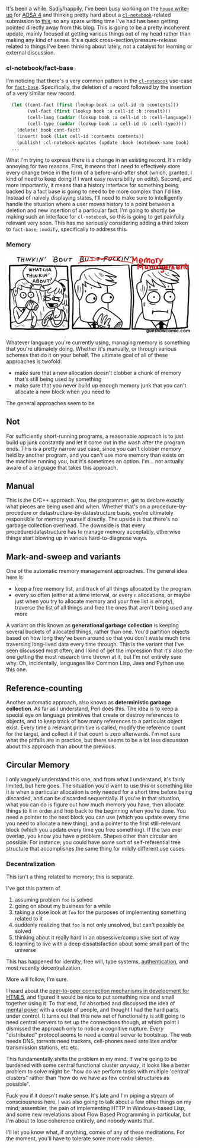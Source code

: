 It's been a while. Sadly/happily, I've been busy working on the [`house` write-up](https://github.com/Inaimathi/500lines/blob/master/async-web-server/writeup.md) for [AOSA 4](http://aosabook.org/blog/) and thinking pretty hard about a [`cl-notebook`](https://github.com/Inaimathi/cl-notebook)-related submission to [this](http://www.future-programming.org/call.html), so any spare writing time I've had has been getting pointed directly away from this blog. This is going to be a pretty incoherent update, mainly focused at getting various things out of my head rather than making any kind of sense. It's a quick cross-section/pressure-release related to things I've been thinking about lately, not a catalyst for learning or external discussion.

### <a name="clnotebookfactbase" href="#clnotebookfactbase"></a>cl-notebook/fact-base

I'm noticing that there's a very common pattern in the [`cl-notebook`](https://github.com/Inaimathi/cl-notebook) use-case for [`fact-base`](https://github.com/Inaimathi/fact-base). Specifically, the deletion of a record followed by the insertion of a very similar new record.

```lisp
  (let ((cont-fact (first (lookup book :a cell-id :b :contents)))
        (val-fact (first (lookup book :a cell-id :b :result)))
        (cell-lang (caddar (lookup book :a cell-id :b :cell-language)))
        (cell-type (caddar (lookup book :a cell-id :b :cell-type))))
    (delete! book cont-fact)
    (insert! book (list cell-id :contents contents))
    (publish! :cl-notebook-updates (update :book (notebook-name book) :cell cell-id :action 'content-changed :contents contents))
  ...
```

What I'm trying to express there is a change in an existing record. It's mildly annoying for two reasons. First, it means that I need to effectively store every change twice in the form of a before-and-after shot (which, granted, I kind of need to keep doing if I want easy reversibility on edits). Second, and more importantly, it means that a history interface for something being backed by a fact base is going to need to be more complex than I'd like. Instead of naively displaying states, I'll need to make sure to intelligently handle the situation where a user moves history to a point between a deletion and new insertion of a particular fact. I'm going to shortly be making such an interface for `cl-notebook`, so this is going to get painfully relevant very soon. This has me seriously considering adding a third token to `fact-base`, `:modify`, specifically to address this.

### <a name="memory" href="#memory"></a>Memory

![](/static/img/thinkin-bout-memory-management.png)

Whatever language you're currently using, managing memory is something that you're ultimately doing. Whether it's manually, or through various schemes that do it on your behalf. The ultimate goal of all of these approaches is twofold:

- make sure that a new allocation doesn't clobber a chunk of memory that's still being used by something
- make sure that you never build up enough memory junk that you can't allocate a new block when you need to

The general approaches seem to be

## <a name="not" href="#not"></a>Not

For sufficiently short-running programs, a reasonable approach is to just build up junk constantly and let it come out in the wash after the program ends. This is a pretty narrow use case, since you can't clobber memory held by another program, and you can't use more memory than exists on the machine running you, but it's sometimes an option. I'm... not actually aware of a language that takes this approach.

## <a name="manual" href="#manual"></a>Manual

This is the C/C++ approach. You, the programmer, get to declare exactly what pieces are being used and when. Whether that's on a procedure-by-procedure or datastructure-by-datastructure basis, you're ultimately responsible for memory yourself directly. The upside is that there's no garbage collection overhead. The downside is that every procedure/datastructure has to manage memory acceptably, otherwise things start blowing up in various hard-to-diagnose ways.

## <a name="markandsweep-and-variants" href="#markandsweep-and-variants"></a>Mark-and-sweep and variants

One of the automatic memory management approaches. The general idea here is


- keep a free memory list, and track of all things allocated by the program
- every so often (either at a time interval, or every `n` allocations, or maybe just when you try to allocate memory and your free list is empty), traverse the list of all things and free the ones that aren't being used any more


A variant on this known as **generational garbage collection** is keeping several buckets of allocated things, rather than one. You'd partition objects based on how long they've been around so that you don't waste much time traversing long-lived data every time through. This is the variant that I've seen discussed most often, and I kind of get the impression that it's also the one getting the most research time thrown at it, but I'm not entirely sure why. Oh, incidentally, languages like Common Lisp, Java and Python use this one.

## <a name="referencecounting" href="#referencecounting"></a>Reference-counting

Another automatic approach, also known as **deterministic garbage collection**. As far as I understand, Perl does this. The idea is to keep a special eye on language primitives that create or destroy references to objects, and to keep track of how many references to a particular object exist. Every time a relevant primitive is called, modify the reference count for the target, and collect it if that count is zero afterwards. I'm not sure what the pitfalls are in practice, but there seems to be a lot less discussion about this approach than about the previous.

## <a name="circular-memory" href="#circular-memory"></a>Circular Memory

I only vaguely understand this one, and from what I understand, it's fairly limited, but here goes. The situation you'd want to use this or something like it is when a particular allocation is only needed for a short time before being discarded, and can be discarded sequentially. If you're in that situation, what you can do is figure out how much memory you have, then allocate things to it in order and hop back to the beginning when you're done. You need a pointer to the next block you can use (which you update every time you need to allocate a new thing), and a pointer to the first still-relevant block (which you update every time you free something). If the two ever overlap, you know you have a problem. Shapes other than circular are possible. For instance, you could have some sort of self-referential tree structure that accomplishes the same thing for mildly different use cases.

### <a name="decentralization" href="#decentralization"></a>Decentralization

This isn't a thing related to memory; this is separate.

I've got this pattern of


1.   assuming problem `foo` is solved
1.   going on about my business for a while
1.   taking a close look at `foo` for the purposes of implementing something related to it
1.   suddenly realizing that `foo` is not only unsolved, but can't possibly *be* solved
1.   thinking about it really hard in an obsessive/compulsive sort of way
1.   learning to live with a deep dissatisfaction about some small part of the universe


This has happened for identity, free will, type systems, [authentication](http://langnostic.blogspot.ca/2012/03/strifebarge-update-and-my-secure.html), and most recently decentralization.

More will follow, I'm sure.

I heard about the [peer-to-peer connection mechanisms in development for HTML5](http://stackoverflow.com/questions/1032006/will-html5-allow-web-apps-to-make-peer-to-peer-http-connections), and figured it would be nice to put something nice and small together using it. To that end, I'd absorbed and discussed the idea of [mental poker](http://en.wikipedia.org/wiki/Mental_poker) with a couple of people, and thought I had the hard parts under control. It turns out that this new set of functionality is still going to need central servers to set up the connections though, at which point I dismissed the approach only to notice a cognitive rupture. *Every* "distributed" protocol seems to need a central server to bootstrap. The web needs DNS, torrents need trackers, cell-phones need satellites and/or transmission stations, etc etc.

This fundamentally shifts the problem in my mind. If we're going to be burdened with some central functional cluster *anyway*, it looks like a better problem to solve might be "how do we perform tasks with multiple 'central' clusters" rather than "how do we have as few central structures as possible".

Fuck you if it doesn't make sense. It's late and I'm piping a stream of consciousness here. I was also going to talk about a few other things on my mind; assembler, the pain of implementing HTTP in Windows-based Lisp, and some new revelations about Flow Based Programming in particular, but I'm about to lose coherence entirely, and nobody wants that.

I'll let you know what, if anything, comes of any of these meditations. For the moment, you'll have to tolerate some more radio silence.

